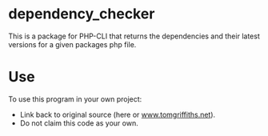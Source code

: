 # dependency_checker
This is a package for PHP-CLI that returns the dependencies and their latest versions for a given packages php file.

# Use
To use this program in your own project:
* Link back to original source (here or www.tomgriffiths.net).
* Do not claim this code as your own.
